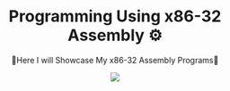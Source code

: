 <h1 align="center">Programming Using x86-32 Assembly ⚙️</h1>

<p align="center">👋Here I will Showcase My x86-32 Assembly Programs👋</p>

<p align="center"><img src="https://img.shields.io/badge/Assembly-white?style=for-the-badge&logo=exercism&logoColor=white&labelColor=rgb(160%2C%2078%2C%200)&color=rgb(160%2C%2078%2C%200)"/></p>
